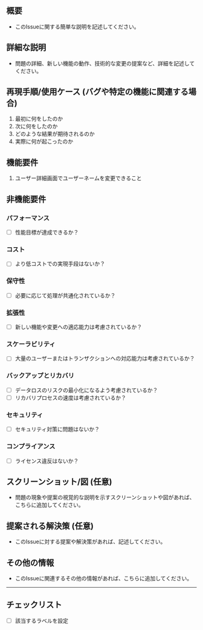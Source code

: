 ## 概要
- このIssueに関する簡単な説明を記述してください。

## 詳細な説明
- 問題の詳細、新しい機能の動作、技術的な変更の提案など、詳細を記述してください。

## 再現手順/使用ケース (バグや特定の機能に関連する場合)
1. 最初に何をしたのか
2. 次に何をしたのか
3. どのような結果が期待されるのか
4. 実際に何が起こったのか

## 機能要件
1. ユーザー詳細画面でユーザーネームを変更できること

## 非機能要件
### パフォーマンス
- [ ] 性能目標が達成できるか？

### コスト
- [ ] より低コストでの実現手段はないか？

### 保守性
- [ ] 必要に応じて処理が共通化されているか？

### 拡張性
- [ ] 新しい機能や変更への適応能力は考慮されているか？

### **スケーラビリティ**
- [ ] 大量のユーザーまたはトランザクションへの対応能力は考慮されているか？

### **バックアップとリカバリ**
- [ ] データロスのリスクの最小化になるよう考慮されているか？
- [ ] リカバリプロセスの速度は考慮されているか？

### セキュリティ
- [ ] セキュリティ対策に問題はないか？

### コンプライアンス
- [ ] ライセンス違反はないか？

## スクリーンショット/図 (任意)
- 問題の現象や提案の視覚的な説明を示すスクリーンショットや図があれば、こちらに追加してください。

## 提案される解決策 (任意)
- このIssueに対する提案や解決策があれば、記述してください。

## その他の情報
- このIssueに関連するその他の情報があれば、こちらに追加してください。

---

## チェックリスト
- [ ] 該当するラベルを設定
